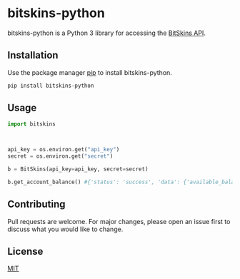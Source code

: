 # bitskins-python

bitskins-python is a Python 3 library for accessing the [BitSkins API](https://bitskins.com/api).

## Installation

Use the package manager [pip](https://pip.pypa.io/en/stable/) to install bitskins-python.

```bash
pip install bitskins-python
```

## Usage

```python
import bitskins



api_key = os.environ.get("api_key")
secret = os.environ.get("secret")

b = BitSkins(api_key=api_key, secret=secret)

b.get_account_balance() #{'status': 'success', 'data': {'available_balance': '1', 'pending_withdrawals': '0.0000', 'withdrawable_balance': '1', 'couponable_balance': '0.0000'}}


```

## Contributing
Pull requests are welcome. For major changes, please open an issue first to discuss what you would like to change.

## License
[MIT](https://choosealicense.com/licenses/mit/)
